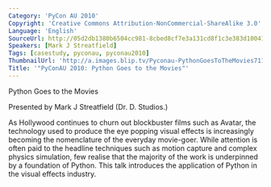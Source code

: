 ```yaml
---
Category: 'PyCon AU 2010'
Copyright: 'Creative Commons Attribution-NonCommercial-ShareAlike 3.0'
Language: 'English'
SourceUrl: http://05d2db1380b6504cc981-8cbed8cf7e3a131cd8f1c3e383d10041.r93.cf2.rackcdn.com/pycon-au-2010/476_pyconau-2010-python-goes-to-the-movies.flv
Speakers: [Mark J Streatfield]
Tags: [casestudy, pyconau, pyconau2010]
ThumbnailUrl: 'http://a.images.blip.tv/Pyconau-PythonGoesToTheMovies711.png'
Title: '"PyConAU 2010: Python Goes to the Movies"'
---
```

Python Goes to the Movies

Presented by Mark J Streatfield (Dr. D. Studios.)

As Hollywood continues to churn out blockbuster films such as Avatar, the
technology used to produce the eye popping visual effects is increasingly
becoming the nomenclature of the everyday movie-goer. While attention is often
paid to the headline techniques such as motion capture and complex physics
simulation, few realise that the majority of the work is underpinned by a
foundation of Python. This talk introduces the application of Python in the
visual effects industry.

